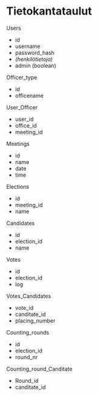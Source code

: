 # Tietokantataulut

Users
- id
- username
- password_hash
- *(henkilötietoja)*
- admin (boolean)

Officer_type
- id
- officename

User_Officer
- user_id
- office_id
- meeting_id

Meetings
- id
- name
- date
- time

Elections
- id
- meeting_id
- name

Candidates
- id
- election_id
- name

Votes
- id
- election_id
- log

Votes_Candidates
- vote_id
- canditate_id
- placing_number

Counting_rounds
- id
- election_id
- round_nr

Counting_round_Canditate
- Round_id
- canditate_id
